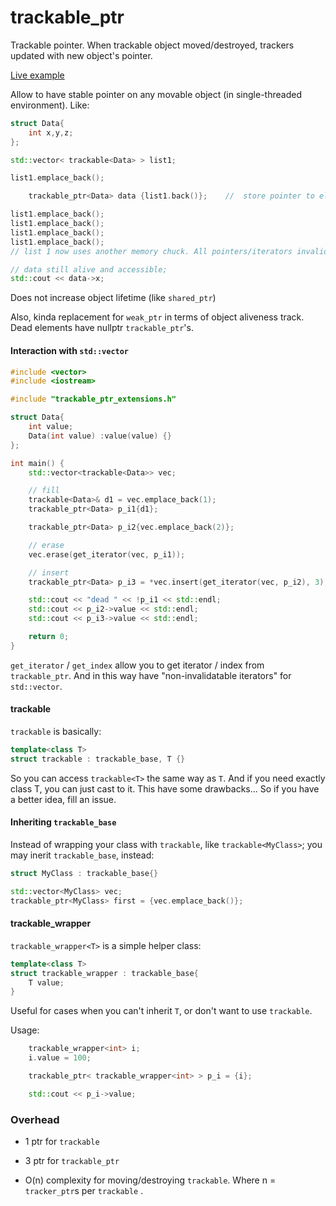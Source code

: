# trackable_ptr

Trackable pointer. When trackable object moved/destroyed, trackers updated with new object's pointer.

[Live example](http://coliru.stacked-crooked.com/a/c6a2e71ea86f8902)

Allow to have stable pointer on any movable object (in single-threaded environment).
Like:

```c++
struct Data{
    int x,y,z;
};

std::vector< trackable<Data> > list1;

list1.emplace_back();

	trackable_ptr<Data> data {list1.back()};	//  store pointer to element

list1.emplace_back();
list1.emplace_back();
list1.emplace_back();
list1.emplace_back();
// list 1 now uses another memory chuck. All pointers/iterators invalidated.

// data still alive and accessible;
std::cout << data->x;
```


Does not increase object lifetime (like `shared_ptr`)

Also, kinda replacement for `weak_ptr` in terms of object aliveness track. Dead elements have nullptr `trackable_ptr`'s.



#### Interaction with `std::vector`

```c++
#include <vector>
#include <iostream>

#include "trackable_ptr_extensions.h"

struct Data{
    int value;
    Data(int value) :value(value) {}
};

int main() {
    std::vector<trackable<Data>> vec;

    // fill
    trackable<Data>& d1 = vec.emplace_back(1);
    trackable_ptr<Data> p_i1{d1};

    trackable_ptr<Data> p_i2{vec.emplace_back(2)};

    // erase
    vec.erase(get_iterator(vec, p_i1));

    // insert
    trackable_ptr<Data> p_i3 = *vec.insert(get_iterator(vec, p_i2), 3);

    std::cout << "dead " << !p_i1 << std::endl;
    std::cout << p_i2->value << std::endl;
    std::cout << p_i3->value << std::endl;

    return 0;
}
```

`get_iterator` / `get_index` allow you to get iterator / index from `trackable_ptr`. And in this way have "non-invalidatable iterators" for `std::vector`.


#### trackable

`trackable` is basically:

```c++
template<class T>
struct trackable : trackable_base, T {}
```

So you can access `trackable<T>` the same way as `T`. And if you need exactly class T, you can just cast to it. This have some drawbacks... So if you have a better idea, fill an issue.


#### Inheriting `trackable_base`

Instead of wrapping your class with `trackable`, like `trackable<MyClass>`; you may inerit `trackable_base`, instead:

```c++
struct MyClass : trackable_base{}

std::vector<MyClass> vec;
trackable_ptr<MyClass> first = {vec.emplace_back()};
```

#### trackable_wrapper<T>

`trackable_wrapper<T>` is a simple helper class:
```c++
template<class T>
struct trackable_wrapper : trackable_base{
    T value;
}
```
Useful for cases when you can't inherit `T`, or don't want to use `trackable`. 
 
Usage:
```c++
    trackable_wrapper<int> i;
    i.value = 100;

    trackable_ptr< trackable_wrapper<int> > p_i = {i};

    std::cout << p_i->value;
```


### Overhead
 * 1 ptr for `trackable`
 * 3 ptr for `trackable_ptr`

 * O(n) complexity for moving/destroying `trackable`. Where n = `tracker_ptr`s per  `trackable` .
